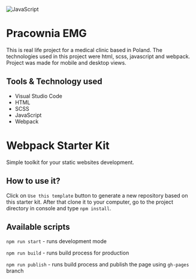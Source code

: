 ![JavaScript](public/img/github.png)
# Pracownia EMG

This is real life project for a medical clinic based in Poland. The technologies used in this project were html,
scss, javascript and webpack. Project was made for mobile and desktop views.

## Tools & Technology used

- Visual Studio Code
- HTML
- SCSS
- JavaScript
- Webpack

# Webpack Starter Kit 

Simple toolkit for your static websites development.

## How to use it?

Click on `Use this template` button to generate a new repository based on this starter kit. After that clone it to your computer, go to the project directory in console and type `npm install`.

## Available scripts

`npm run start` - runs development mode

`npm run build` - runs build process for production

`npm run publish` - runs build process and publish the page using `gh-pages` branch


